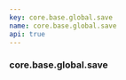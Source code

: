 ```yaml
---
key: core.base.global.save
name: core.base.global.save
api: true
---
```


### core.base.global.save

